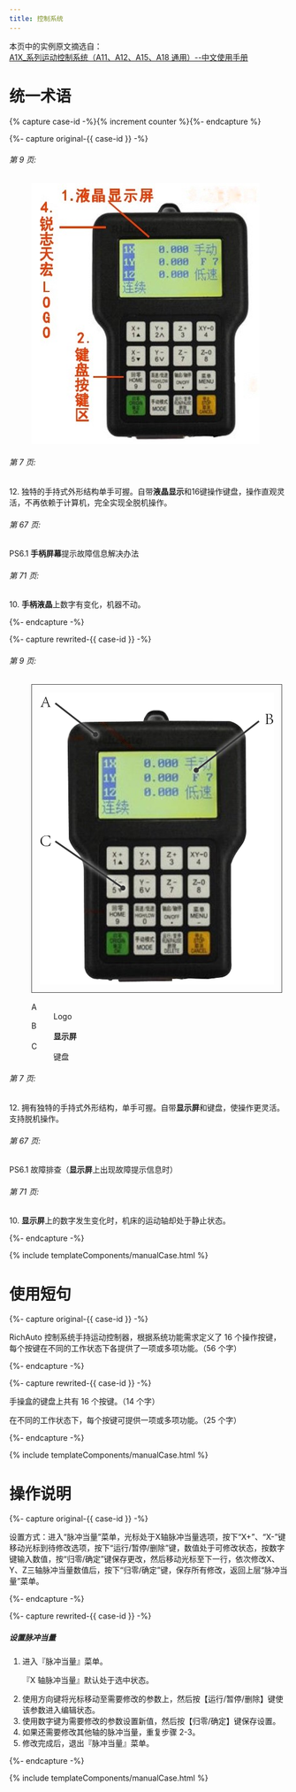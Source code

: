 ```yaml
---
title: 控制系统
---
```


本页中的实例原文摘选自：  
[A1X_系列运动控制系统（A11、A12、A15、A18 通用）--中文使用手册](http://www.richnc.com.cn/?products/)

# 统一术语

{% capture case-id -%}{% increment counter %}{%- endcapture %}

{%- capture original-{{ case-id }} -%}
<h6>第 9 页:</h6>
<figure>
  <img src="/assets/images/manual-cases/01-term-display-a.jpg" />
</figure>
<h6>第 7 页:</h6>
<p>12. 独特的手持式外形结构单手可握。自带<strong class="term">液晶显示</strong>和16键操作键盘，操作直观灵活，不再依赖于计算机，完全实现全脱机操作。</p>
<h6>第 67 页:</h6>
<p>PS6.1 <strong class="term">手柄屏幕</strong>提示故障信息解决办法</p>
<h6>第 71 页:</h6>
<p>10. <strong class="term">手柄液晶</strong>上数字有变化，机器不动。</p>
{%- endcapture -%}

{%- capture rewrited-{{ case-id }} -%}
<h6>第 9 页:</h6>
<figure>
  <img src="/assets/images/manual-cases/01-term-display-b.png" style="border: 1pt solid #454545; padding: 1em;" />
  <dl class="callout">
    <dt>A</dt>
    <dd>Logo</dd>
    <dt>B</dt>
    <dd><strong class="term">显示屏</strong></dd>
    <dt>C</dt>
    <dd>键盘</dd>
  </dl>
</figure>
<h6>第 7 页:</h6>
<p>12. 拥有独特的手持式外形结构，单手可握。自带<strong class="term">显示屏</strong>和键盘，使操作更灵活。支持脱机操作。</p>
<h6>第 67 页:</h6>
<p>PS6.1 故障排查（<strong class="term">显示屏</strong>上出现故障提示信息时）</p>
<h6>第 71 页:</h6>
<p>10. <strong class="term">显示屏</strong>上的数字发生变化时，机床的运动轴却处于静止状态。</p>
{%- endcapture -%}

{% include templateComponents/manualCase.html %}

# 使用短句

{%- capture original-{{ case-id }} -%}
<p>RichAuto 控制系统手持运动控制器，根据系统功能需求定义了 16 个操作按键，每个按键在不同的工作状态下各提供了一项或多项功能。（56 个字）</p>
{%- endcapture -%}

{%- capture rewrited-{{ case-id }} -%}
<p>手操盒的键盘上共有 16 个按键。（14 个字）</p>
<p>在不同的工作状态下，每个按键可提供一项或多项功能。（25 个字）</p>
{%- endcapture -%}

{% include templateComponents/manualCase.html %}


# 操作说明

{%- capture original-{{ case-id }} -%}
<p>设置方式：进入“脉冲当量”菜单，光标处于X轴脉冲当量选项，按下“X+”、“X-”键移动光标到待修改选项，按下“运行/暂停/删除”键，数值处于可修改状态，按数字键输入数值，按“归零/确定”键保存更改，然后移动光标至下一行，依次修改X、Y、Z三轴脉冲当量数值后，按下“归零/确定”键，保存所有修改，返回上层“脉冲当量”菜单。</p>
{%- endcapture -%}

{%- capture rewrited-{{ case-id }} -%}
<h5>设置脉冲当量</h5>
<ol class="task">
  <li>
    <p>进入『脉冲当量』菜单。</p>
    <p>『X 轴脉冲当量』默认处于选中状态。</p>
  </li>
  <li>使用方向键将光标移动至需要修改的参数上，然后按【运行/暂停/删除】键使该参数进入编辑状态。</li>
  <li>使用数字键为需要修改的参数设置新值，然后按【归零/确定】键保存设置。</li>
  <li>如果还需要修改其他轴的脉冲当量，重复步骤 2-3。</li>
  <li>修改完成后，退出『脉冲当量』菜单。</li>
</ol>
{%- endcapture -%}

{% include templateComponents/manualCase.html %}



